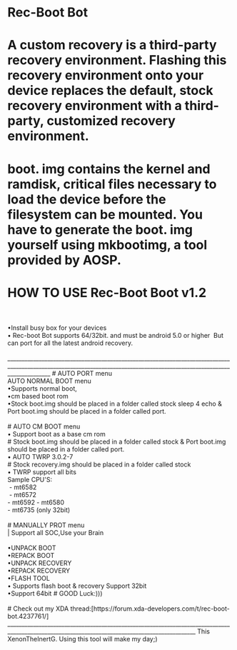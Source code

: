 # Rec-Boot Bot

# A custom recovery is a third-party recovery environment. Flashing this recovery environment onto your device replaces the default, stock recovery environment with a third-party, customized recovery environment.
# boot. img contains the kernel and ramdisk, critical files necessary to load the device before the filesystem can be mounted. You have to generate the boot. img yourself using mkbootimg, a tool provided by AOSP.

# HOW TO USE Rec-Boot Boot v1.2<br>
<br>
<br>
•Install busy box for your devices <br>
• Rec-boot Bot supports 64/32bit. and must be android 5.0 or higher  But can port for all the latest android recovery.<br>
<br>
___________________________________________________________________________________________________________________________________________________________________________
# AUTO PORT menu<br>
AUTO NORMAL BOOT menu<br>
•Supports normal boot, <br>
•cm based boot rom<br>
•Stock boot.img should be placed in a folder called stock sleep 4 echo &amp; Port boot.img should be placed in a folder called port.<br>
<br>
# AUTO CM BOOT menu<br>
• Support boot as a base cm rom<br>
# Stock boot.img should be placed in a folder called stock &amp; Port boot.img should be placed in a folder called port.<br>
• AUTO TWRP 3.0.2-7 <br>
# Stock recovery.img should be placed in a folder called stock<br>
• TWRP support all bits <br>
Sample CPU&apos;S:<br>
 - mt6582<br>
 - mt6572<br>
- mt6592 - mt6580<br>
- mt6735 (only 32bit)<br>
<br>
# MANUALLY PROT menu<br>
| Support all SOC,Use your Brain<br>
<br>
•UNPACK BOOT <br>
•REPACK BOOT<br>
•UNPACK RECOVERY <br>
•REPACK RECOVERY <br>
•FLASH TOOL <br>
• Supports flash boot &amp; recovery Support 32bit<br>
•Support 64bit
# GOOD Luck:)))<br>
<br>
# Check out my XDA thread:[https://forum.xda-developers.com/t/rec-boot-bot.4237761/]
________________________________________________________________________________________________________________________________________________
This XenonTheInertG. Using this tool will make my day;)
